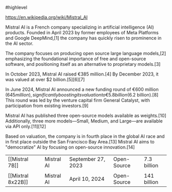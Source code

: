 #highlevel 

https://en.wikipedia.org/wiki/Mistral_AI


Mistral AI is a French company specializing in artificial intelligence (AI) products. Founded in April 2023 by former employees of Meta Platforms and Google DeepMind,[1] the company has quickly risen to prominence in the AI sector.

The company focuses on producing open source large language models,[2] emphasizing the foundational importance of free and open-source software, and positioning itself as an alternative to proprietary models.[3]

In October 2023, Mistral AI raised €385 million.[4] By December 2023, it was valued at over $2 billion.[5][6][7]

In June 2024, Mistral AI announced a new funding round of €600 million ($645 million), significantly boosting its valuation to €5.8 billion ($6.2 billion).[8] This round was led by the venture capital firm General Catalyst, with participation from existing investors.[9]

Mistral AI has published three open-source models available as weights.[10] Additionally, three more models—Small, Medium, and Large—are available via API only.[11][12]

Based on valuation, the company is in fourth place in the global AI race and in first place outside the San Francisco Bay Area.[13] Mistral AI aims to "democratize" AI by focusing on open-source innovation.[14] 


|                   |            |                    |             |             |
| ----------------- | ---------- | ------------------ | ----------- | ----------- |
| [[Mistral 7B]]    | Mistral AI | September 27, 2023 | Open-Source | 7.3 billion |
|                   |            |                    |             |             |
| [[Mixtral 8x22B]] | Mistral AI | April 10, 2024     | Open-Source | 141 billion |
